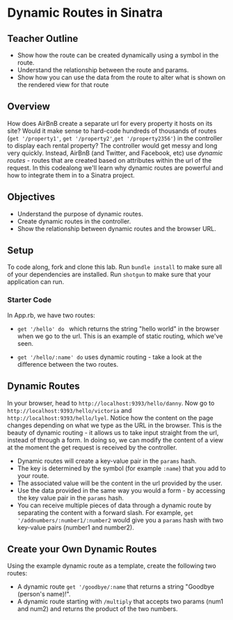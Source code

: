# Dynamic Routes in Sinatra

## Teacher Outline
+ Show how the route can be created dynamically using a symbol in the route.
+ Understand the relationship between the route and params.
+ Show how you can use the data from the route to alter what is shown on the rendered view for that route

## Overview
How does AirBnB create a separate url for every property it hosts on its site? Would it make sense to hard-code hundreds of thousands of routes (`get '/property1'`, `get '/property2'`,`get '/property2356'`) in the controller to display each rental property? The controller would get messy and long very quickly. Instead, AirBnB (and Twitter, and Facebook, etc) use *dynamic routes* - routes that are created based on attributes within the url of the request. In this codealong we'll learn why dynamic routes are powerful and how to integrate them in to a Sinatra project.

## Objectives

+ Understand the purpose of dynamic routes.
+ Create dynamic routes in the controller.
+ Show the relationship between dynamic routes and the browser URL.

## Setup

To code along, fork and clone this lab. Run `bundle install` to make sure all of your dependencies are installed. Run `shotgun` to make sure that your application can run.

### Starter Code

In App.rb, we have two routes:

+ `get '/hello' do ` which returns the string "hello world" in the browser when we go to the url. This is an example of static routing, which we've seen.

+ `get '/hello/:name' do` uses dynamic routing - take a look at the difference between the two routes.


## Dynamic Routes

In your browser, head to `http://localhost:9393/hello/danny`. Now go to `http://localhost:9393/hello/victoria` and `http://localhost:9393/hello/lyel`. Notice how the content on the page changes depending on what we type as the URL in the browser. This is the beauty of dynamic routing - it allows us to take input straight from the url, instead of through a form. In doing so, we can modify the content of a view at the moment the get request is received by the controller.

+ Dynamic routes will create a key-value pair in the `params` hash. 
+ The key is determined by the symbol (for example `:name`) that you add to your route. 
+ The associated value will be the content in the url provided by the user.
+ Use the data provided in the same way you would a form - by accessing the key value pair in the `params` hash.
+ You can receive multiple pieces of data through a dynamic route by separating the content with a forward slash. For example, `get '/addnumbers/:number1/:number2` would give you a `params` hash with two key-value pairs (number1 and number2).

## Create your Own Dynamic Routes

Using the example dynamic route as a template, create the following two routes:

+ A dynamic route  `get '/goodbye/:name` that returns a string "Goodbye (person's name)!".
+ A dynamic route starting with `/multiply` that accepts two params (num1 and num2) and returns the product of the two numbers.